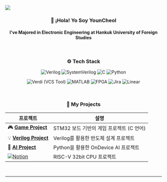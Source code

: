 <!-- 헤더 이미지 -->
<img src="https://capsule-render.vercel.app/api?type=waving&color=dfbcf7&height=120&section=header&fontSize=50&fontColor=FFFFFF" />

<!-- 소개 -->
<h3 align="center">👋 ¡Hola! Yo Soy <strong>YounCheol</strong></h3>
<h4 align="center">I've Majored in Electronic Engineering at Hankuk University of Foreign Studies</h4>

<br>

<!-- 기술 스택 -->
<h3 align="center">⚙️ Tech Stack</h3> 
<p align="center">
  <img src="https://img.shields.io/badge/Verilog-1E90FF?style=for-the-badge&logo=verilog&logoColor=white" alt="Verilog" />
  <img src="https://img.shields.io/badge/SystemVerilog-7B68EE?style=for-the-badge&logo=verilog&logoColor=white" alt="SystemVerilog" />
  <img src="https://img.shields.io/badge/C-00599C?style=for-the-badge&logo=c&logoColor=white" alt="C" />
  <img src="https://img.shields.io/badge/Python-3776AB?style=for-the-badge&logo=python&logoColor=white" alt="Python" />
</p>
<p align="center">
  <img src="https://img.shields.io/badge/Verdi-003366?style=for-the-badge&logo=git&logoColor=white" alt="Verdi (VCS Tool)" />
  <img src="https://img.shields.io/badge/MATLAB-0076A8?style=for-the-badge&logo=mathworks&logoColor=white" alt="MATLAB" />
  <img src="https://img.shields.io/badge/FPGA-6A1B9A?style=for-the-badge&logo=altiumdesigner&logoColor=white" alt="FPGA" />
  <img src="https://img.shields.io/badge/Jira-0052CC?style=for-the-badge&logo=jira&logoColor=white" alt="Jira" />
  <img src="https://img.shields.io/badge/Linear-5E6AD2?style=for-the-badge&logo=linear&logoColor=white" alt="Linear" />
</p>

<br>

<!-- 프로젝트 -->
<div align="center">
  <h3>📂 My Projects</h3>

  | 프로젝트 | 설명 |
  | -------- | ---- |
  | 🎮 [**Game Project**](https://github.com/abcu7832/AI-SYSTEMSEMI_DESIGN_2nd/tree/AI%EC%8B%9C%EC%8A%A4%ED%85%9C%EB%B0%98%EB%8F%84%EC%B2%B4%EC%84%A4%EA%B3%842%EA%B8%B0/01_Embedded_SW/project) | STM32 보드 기반의 게임 프로젝트 (C 언어) |
  | 💡 [**Verilog Project**](https://github.com/abcu7832/AI-SYSTEMSEMI_DESIGN_2nd/tree/AI%EC%8B%9C%EC%8A%A4%ED%85%9C%EB%B0%98%EB%8F%84%EC%B2%B4%EC%84%A4%EA%B3%842%EA%B8%B0/02_Semi_Design/project) | Verilog를 활용한 반도체 설계 프로젝트 |
  | 🤖 [**AI Project**](https://github.com/abcu7832/AI-SYSTEMSEMI_DESIGN_2nd/tree/AI%EC%8B%9C%EC%8A%A4%ED%85%9C%EB%B0%98%EB%8F%84%EC%B2%B4%EC%84%A4%EA%B3%842%EA%B8%B0/05_AI_Algorithm%26structure/project) | Python을 활용한 OnDevice AI 프로젝트 |
  | [![Notion](https://img.shields.io/badge/32bit_CPU-000000?style=for-the-badge&logo=notion&logoColor=white)](https://www.notion.so/RISC-V-CPU-RV32I-256a8b2400b080eaae8ffffbcf48dab4?source=copy_link) | RISC-V 32bit CPU 프로젝트 |
  


</div>
<br>

---
